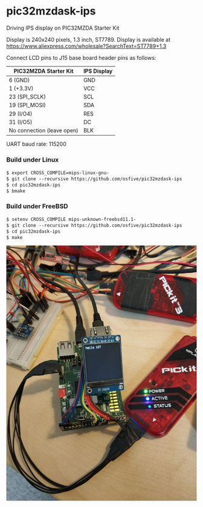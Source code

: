 # pic32mzdask-ips
Driving IPS display on PIC32MZDA Starter Kit

Display is 240x240 pixels, 1.3 inch, ST7789. Display is available at https://www.aliexpress.com/wholesale?SearchText=ST7789+1.3

Connect LCD pins to J15 base board header pins as follows:

| PIC32MZDA Starter Kit      | IPS Display          |
| -------------------------- | -------------------- |
|  6 (GND)                   | GND                  |
|  1 (+3.3V)                 | VCC                  |
| 23 (SPI_SCLK)              | SCL                  |
| 19 (SPI_MOSI)              | SDA                  |
| 29 (I/O4)                  | RES                  |
| 31 (I/O5)                  | DC                   |
| No connection (leave open) | BLK                  |

UART baud rate: 115200

### Build under Linux

    $ export CROSS_COMPILE=mips-linux-gnu-
    $ git clone --recursive https://github.com/osfive/pic32mzdask-ips
    $ cd pic32mzdask-ips
    $ bmake

### Build under FreeBSD

    $ setenv CROSS_COMPILE mips-unknown-freebsd11.1-
    $ git clone --recursive https://github.com/osfive/pic32mzdask-ips
    $ cd pic32mzdask-ips
    $ make

![alt text](https://raw.githubusercontent.com/osfive/pic32mzdask-ips/master/images/pic32mzdask-ips.jpg)
